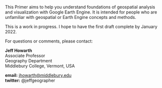This Primer aims to help you understand foundations of geospatial analysis and visualization with Google Earth Engine. It is intended for people who are unfamiliar with geospatial or Earth Engine concepts and methods.    

This is a work in progress. I hope to have the first draft complete by January 2022.

For questions or comments, please contact:  

**Jeff Howarth**  
Associate Professor  
Geography Department  
Middlebury College, Vermont, USA    

**email:** jhowarth@middlebury.edu  
**twitter:** @jeffgeographer  

